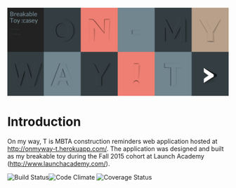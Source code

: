 ![On My Way, T](/public/omy-t.png)

# Introduction

On my way, T is MBTA construction reminders web application hosted at http://onmyway-t.herokuapp.com/.  The application was designed and built as my breakable toy during the Fall 2015 cohort at Launch Academy (http://www.launchacademy.com/).

![Build Status](https://codeship.com/projects/23c99a60-4d3f-0133-e6e4-5e133cc3564c/status?branch=master)![Code Climate](https://codeclimate.com/github/caseykim/on-my-route.png) ![Coverage Status](https://coveralls.io/repos/caseykim/on-my-route/badge.png)
